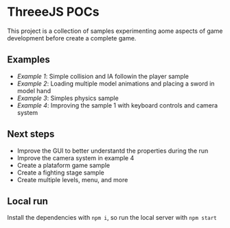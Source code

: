 # ThreeeJS POCs

This project is a collection of samples experimenting aome aspects of game development before create a complete game.

## Examples

- *Example 1*: Simple collision and IA followin the player sample
- *Example 2*: Loading multiple model animations and placing a sword in model hand
- *Example 3*: Simples physics sample
- *Example 4*: Improving the sample 1 with keyboard controls and camera system

## Next steps

- Improve the GUI to better understantd the properties during the run
- Improve the camera system in example 4
- Create a plataform game sample
- Create a fighting stage sample
- Create multiple levels, menu, and more

## Local run

Install the dependencies with `npm i`, so run the local server with `npm start`
